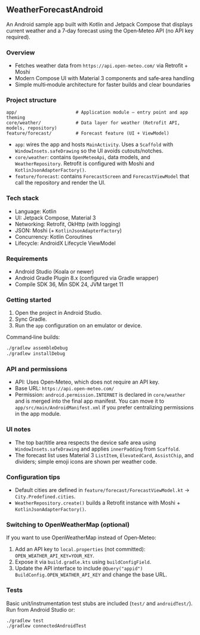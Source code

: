 ## WeatherForecastAndroid

An Android sample app built with Kotlin and Jetpack Compose that displays current weather and a 7‑day forecast using the Open‑Meteo API (no API key required).

### Overview
- Fetches weather data from `https://api.open-meteo.com/` via Retrofit + Moshi
- Modern Compose UI with Material 3 components and safe‑area handling
- Simple multi‑module architecture for faster builds and clear boundaries

### Project structure
```
app/                      # Application module – entry point and app theming
core/weather/             # Data layer for weather (Retrofit API, models, repository)
feature/forecast/         # Forecast feature (UI + ViewModel)
```
- `app`: wires the app and hosts `MainActivity`. Uses a `Scaffold` with `WindowInsets.safeDrawing` so the UI avoids cutouts/notches.
- `core/weather`: contains `OpenMeteoApi`, data models, and `WeatherRepository`. Retrofit is configured with Moshi and `KotlinJsonAdapterFactory()`.
- `feature/forecast`: contains `ForecastScreen` and `ForecastViewModel` that call the repository and render the UI.

### Tech stack
- Language: Kotlin
- UI: Jetpack Compose, Material 3
- Networking: Retrofit, OkHttp (with logging)
- JSON: Moshi (+ `KotlinJsonAdapterFactory`)
- Concurrency: Kotlin Coroutines
- Lifecycle: AndroidX Lifecycle ViewModel

### Requirements
- Android Studio (Koala or newer)
- Android Gradle Plugin 8.x (configured via Gradle wrapper)
- Compile SDK 36, Min SDK 24, JVM target 11

### Getting started
1. Open the project in Android Studio.
2. Sync Gradle.
3. Run the `app` configuration on an emulator or device.

Command‑line builds:
```bash
./gradlew assembleDebug
./gradlew installDebug
```

### API and permissions
- API: Uses Open‑Meteo, which does not require an API key.
- Base URL: `https://api.open-meteo.com/`
- Permission: `android.permission.INTERNET` is declared in `core/weather` and is merged into the final app manifest. You can move it to `app/src/main/AndroidManifest.xml` if you prefer centralizing permissions in the app module.

### UI notes
- The top bar/title area respects the device safe area using `WindowInsets.safeDrawing` and applies `innerPadding` from `Scaffold`.
- The forecast list uses Material 3 `ListItem`, `ElevatedCard`, `AssistChip`, and dividers; simple emoji icons are shown per weather code.

### Configuration tips
- Default cities are defined in `feature/forecast/ForecastViewModel.kt` → `City.Predefined.cities`.
- `WeatherRepository.create()` builds a Retrofit instance with Moshi + `KotlinJsonAdapterFactory()`.

### Switching to OpenWeatherMap (optional)
If you want to use OpenWeatherMap instead of Open‑Meteo:
1. Add an API key to `local.properties` (not committed): `OPEN_WEATHER_API_KEY=YOUR_KEY`.
2. Expose it via `build.gradle.kts` using `buildConfigField`.
3. Update the API interface to include `@Query("appid") BuildConfig.OPEN_WEATHER_API_KEY` and change the base URL.

### Tests
Basic unit/instrumentation test stubs are included (`test/` and `androidTest/`). Run from Android Studio or:
```bash
./gradlew test
./gradlew connectedAndroidTest
```


